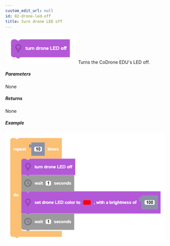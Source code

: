 ```yaml
---
custom_edit_url: null
id: 02-drone-led-off
title: turn drone LED off
---
```


![drone led off block image](drone_led_off.PNG)
Turns the CoDrone EDU's LED off.

##### Parameters

None

##### Returns

None

##### Example

![drone led off example](drone_led_off_example.PNG)
